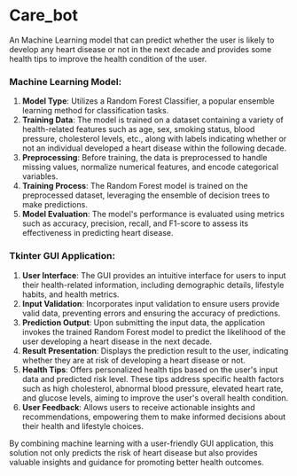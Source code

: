 # Care_bot
An Machine Learning model that can predict whether the user is likely to develop any heart disease or not in the next decade and provides some health tips to improve the health condition of the user.
### Machine Learning Model:
1. **Model Type**: Utilizes a Random Forest Classifier, a popular ensemble learning method for classification tasks.
2. **Training Data**: The model is trained on a dataset containing a variety of health-related features such as age, sex, smoking status, blood pressure, cholesterol levels, etc., along with labels indicating whether or not an individual developed a heart disease within the following decade.
3. **Preprocessing**: Before training, the data is preprocessed to handle missing values, normalize numerical features, and encode categorical variables.
4. **Training Process**: The Random Forest model is trained on the preprocessed dataset, leveraging the ensemble of decision trees to make predictions.
5. **Model Evaluation**: The model's performance is evaluated using metrics such as accuracy, precision, recall, and F1-score to assess its effectiveness in predicting heart disease.

### Tkinter GUI Application:
1. **User Interface**: The GUI provides an intuitive interface for users to input their health-related information, including demographic details, lifestyle habits, and health metrics.
2. **Input Validation**: Incorporates input validation to ensure users provide valid data, preventing errors and ensuring the accuracy of predictions.
3. **Prediction Output**: Upon submitting the input data, the application invokes the trained Random Forest model to predict the likelihood of the user developing a heart disease in the next decade.
4. **Result Presentation**: Displays the prediction result to the user, indicating whether they are at risk of developing a heart disease or not.
5. **Health Tips**: Offers personalized health tips based on the user's input data and predicted risk level. These tips address specific health factors such as high cholesterol, abnormal blood pressure, elevated heart rate, and glucose levels, aiming to improve the user's overall health condition.
6. **User Feedback**: Allows users to receive actionable insights and recommendations, empowering them to make informed decisions about their health and lifestyle choices.

By combining machine learning with a user-friendly GUI application, this solution not only predicts the risk of heart disease but also provides valuable insights and guidance for promoting better health outcomes.
